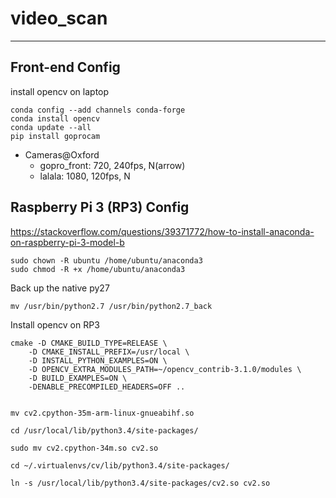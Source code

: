 
# video_scan

-----
## Front-end Config

install opencv on laptop

```
conda config --add channels conda-forge
conda install opencv
conda update --all
pip install goprocam 
```
* Cameras@Oxford
    * gopro_front: 720, 240fps, N(arrow)
    * lalala: 1080, 120fps, N 

## Raspberry Pi 3 (RP3) Config

https://stackoverflow.com/questions/39371772/how-to-install-anaconda-on-raspberry-pi-3-model-b

```
sudo chown -R ubuntu /home/ubuntu/anaconda3 
sudo chmod -R +x /home/ubuntu/anaconda3
```

Back up the native py27
```
mv /usr/bin/python2.7 /usr/bin/python2.7_back
```

Install opencv on RP3
```
cmake -D CMAKE_BUILD_TYPE=RELEASE \
    -D CMAKE_INSTALL_PREFIX=/usr/local \
    -D INSTALL_PYTHON_EXAMPLES=ON \
    -D OPENCV_EXTRA_MODULES_PATH=~/opencv_contrib-3.1.0/modules \
    -D BUILD_EXAMPLES=ON \
    -DENABLE_PRECOMPILED_HEADERS=OFF ..


mv cv2.cpython-35m-arm-linux-gnueabihf.so

cd /usr/local/lib/python3.4/site-packages/

sudo mv cv2.cpython-34m.so cv2.so

cd ~/.virtualenvs/cv/lib/python3.4/site-packages/

ln -s /usr/local/lib/python3.4/site-packages/cv2.so cv2.so
```




